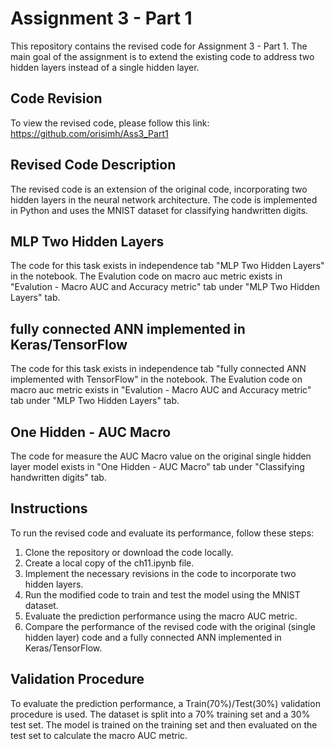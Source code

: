 # Assignment 3 - Part 1

This repository contains the revised code for Assignment 3 - Part 1. 
The main goal of the assignment is to extend the existing code to address two hidden layers instead of a single hidden layer.

## Code Revision
To view the revised code, please follow this link: https://github.com/orisimh/Ass3_Part1

## Revised Code Description
The revised code is an extension of the original code, incorporating two hidden layers in the neural network architecture. The code is implemented in Python and uses the MNIST dataset for classifying handwritten digits.

## MLP Two Hidden Layers
The  code for this task exists in independence tab "MLP Two Hidden Layers" in the notebook.
The Evalution code on macro auc metric exists in "Evalution - Macro AUC and Accuracy metric" tab under "MLP Two Hidden Layers" tab.

## fully connected ANN implemented in Keras/TensorFlow
The  code for this task exists in independence tab "fully connected ANN implemented with TensorFlow" in the notebook.
The Evalution code on macro auc metric exists in "Evalution - Macro AUC and Accuracy metric" tab under "MLP Two Hidden Layers" tab.

## One Hidden - AUC Macro
The  code for measure the AUC Macro value on the original single hidden layer model exists in "One Hidden - AUC Macro" tab under "Classifying handwritten digits"
 tab.
 
## Instructions
To run the revised code and evaluate its performance, follow these steps:

1. Clone the repository or download the code locally.
2. Create a local copy of the ch11.ipynb file.
3. Implement the necessary revisions in the code to incorporate two hidden layers.
4. Run the modified code to train and test the model using the MNIST dataset.
5. Evaluate the prediction performance using the macro AUC metric.
6. Compare the performance of the revised code with the original (single hidden layer) code and a fully connected ANN implemented in Keras/TensorFlow.

## Validation Procedure
To evaluate the prediction performance, a Train(70%)/Test(30%) validation procedure is used. The dataset is split into a 70% training set and a 30% test set. The model is trained on the training set and then evaluated on the test set to calculate the macro AUC metric.


